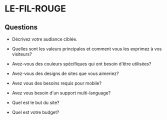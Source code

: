 # LE-FIL-ROUGE

## Questions

* Décrivez votre audiance ciblée.

* Quelles sont les valeurs principales et comment vous les exprimez à vos visiteurs?

* Avez-vous des couleurs spécifiques qui ont besoin d'être utilisées?

* Avez-vous des designs de sites que vous aimeriez? 

* Avez vous des besoins requis pour mobile?

* Avez vous besoin d'un support multi-language?

* Quel est le but du site?

* Quel est votre budget?
